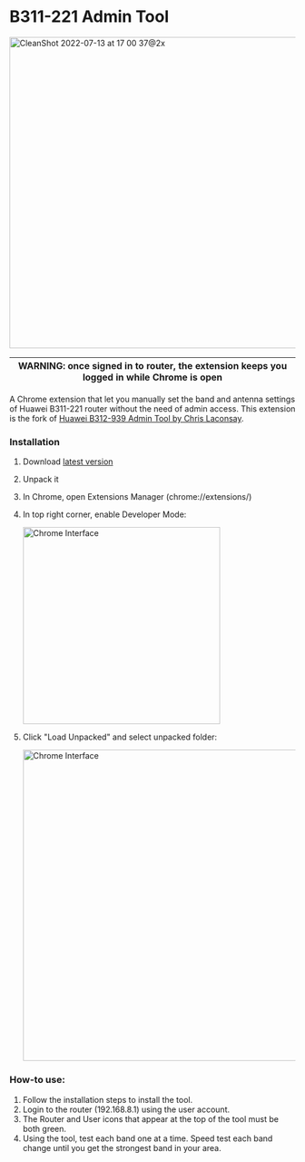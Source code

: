 # B311-221 Admin Tool

<img width="548" alt="CleanShot 2022-07-13 at 17 00 37@2x" src="https://user-images.githubusercontent.com/364877/178752191-8db652cc-b73e-4f5a-8cea-c99bf4fbd65d.png">

| WARNING: once signed in to router, the extension keeps you logged in while Chrome is open |
| --- |

A Chrome extension that let you manually set the band and antenna settings of Huawei B311-221 router without the need of admin access. This extension is the fork of [Huawei B312-939 Admin Tool by Chris Laconsay](https://github.com/claconsay/adminer).


### Installation
1. Download [latest version](https://github.com/Renset/b311-221-chrome-extension/archive/refs/heads/master.zip)
1. Unpack it
1. In Chrome, open Extensions Manager (chrome://extensions/)
1. In top right corner, enable Developer Mode:
    
    <img width="347" alt="Chrome Interface" src="https://user-images.githubusercontent.com/364877/178750503-ec2e4921-e5b4-4658-80e5-99cb34bf87fa.png">

1. Click "Load Unpacked" and select unpacked folder:
    
    <img width="548" alt="Chrome Interface" src="https://user-images.githubusercontent.com/364877/178160838-566fb365-05e0-47f5-a737-84f74a604335.png">

### How-to use: 
1. Follow the installation steps to install the tool.
1. Login to the router (192.168.8.1) using the user account.
1. The Router and User icons that appear at the top of the tool must be both green.
1. Using the tool, test each band one at a time. Speed test each band change until you get the strongest band in your area.
